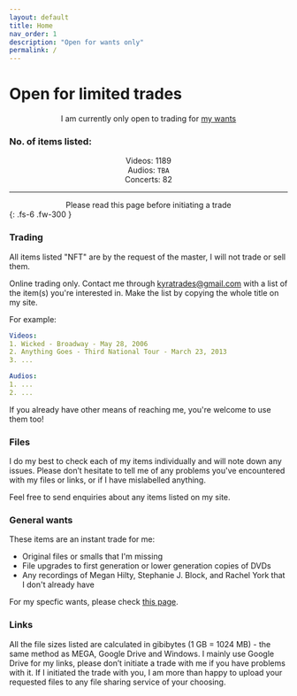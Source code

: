```yaml
---
layout: default
title: Home
nav_order: 1
description: "Open for wants only"
permalink: /
---
```


# Open for limited trades
<center>I am currently only open to trading for <a href="https://kyratrades.github.io/wants">my wants</a></center>

### No. of items listed:

<center>Videos: 1189</center>

<center>Audios: <code>TBA</code></center>

<center>Concerts: 82</center>

---

<center>Please read this page before initiating a trade</center>
{: .fs-6 .fw-300 }

### Trading

All items listed "NFT" are by the request of the master, I will not trade or sell them.

Online trading only. Contact me through <a href="mailto:kyratrades@gmail.com?subject=Trade%20request">kyratrades@gmail.com</a> with a list of the item(s) you're interested in. Make the list by copying the whole title on my site.

For example:
```yaml
Videos:
1. Wicked - Broadway - May 28, 2006
2. Anything Goes - Third National Tour - March 23, 2013
3. ...

Audios:
1. ...
2. ...
```

If you already have other means of reaching me, you're welcome to use them too!

### Files
I do my best to check each of my items individually and will note down any issues. Please don’t hesitate to tell me of any problems you've encountered with my files or links, or if I have mislabelled anything.

Feel free to send enquiries about any items listed on my site.

### General wants
These items are an instant trade for me:
- Original files or smalls that I'm missing
- File upgrades to first generation or lower generation copies of DVDs
- Any recordings of Megan Hilty, Stephanie J. Block, and Rachel York that I don't already have

For my specfic wants, please check <a href="https://kyratrades.github.io/wants">this page</a>.

### Links
All the file sizes listed are calculated in gibibytes (1 GB = 1024 MB) - the same method as MEGA, Google Drive and Windows. I mainly use Google Drive for my links, please don’t initiate a trade with me if you have problems with it. If I initiated the trade with you, I am more than happy to upload your requested files to any file sharing service of your choosing.